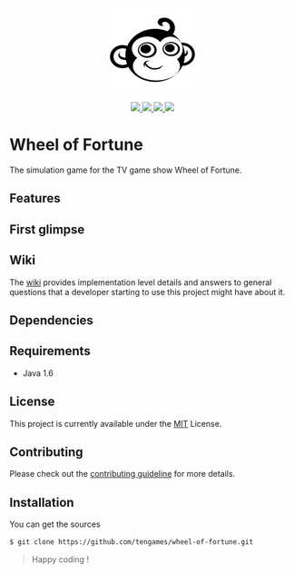 <p align="center">
    <a href="#">
        <img src="assets/tenio-github-logo.png">
    </a>
</p>
<p align="center">
    <a href="LICENSE">
        <img src="https://img.shields.io/badge/license-MIT-blue.svg">
    </a>
    <a href="#">
        <img src="https://img.shields.io/github/last-commit/tengames/wheel-of-fortune">
    </a>
    <a href="https://github.com/tengames/wheel-of-fortune/issues">
        <img src="https://img.shields.io/github/issues/tengames/wheel-of-fortune">
    </a>
    <a href="CONTRIBUTING.md">
        <img src="https://img.shields.io/badge/PRs-welcome-brightgreen.svg">
    </a>
</p>

# Wheel of Fortune
The simulation game for the TV game show Wheel of Fortune.

## Features

## First glimpse

## Wiki
The [wiki](https://github.com/tengames/wheel-of-fortune/wiki) provides implementation level details and answers to general questions that a developer starting to use this project might have about it.

## Dependencies

## Requirements
- Java 1.6

## License
This project is currently available under the [MIT](LICENSE) License.

## Contributing
Please check out the [contributing guideline](CONTRIBUTING.md) for more details.

## Installation
You can get the sources
```sh
$ git clone https://github.com/tengames/wheel-of-fortune.git
```

> Happy coding !
